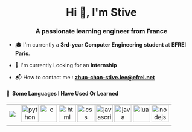 <h1 align="center">Hi 👋, I'm Stive </h1>
<h3 align="center">A passionate learning engineer from France</h3>

- 🎓 I'm currently a **3rd-year Computer Engineering student** at **EFREI Paris**.

- 🔭 I'm currently Looking for an **Internship**

- 📬 How to contact me : **zhuo-chan-stive.lee@efrei.net**

<h4> 🚀 &nbsp;Some Languages I Have Used Or Learned</h4>

<table>
  <tr>
    <td>
        <img src="https://github-readme-stats.vercel.app/api/top-langs/?username=Stive-L&layout=donut"/>
    </td>
    <td align="center">
      <img src="https://cdn.jsdelivr.net/gh/devicons/devicon/icons/python/python-original.svg" alt="python" width="45" height="45"/>
      <img src="https://cdn.jsdelivr.net/gh/devicons/devicon/icons/c/c-original.svg" alt="c" width="45" height="45"/>
      <img src="https://cdn.jsdelivr.net/gh/devicons/devicon/icons/html5/html5-original.svg" alt="html" width="45" height="45"/>
      <img src="https://cdn.jsdelivr.net/gh/devicons/devicon/icons/css3/css3-original.svg" alt="css" width="45" height="45"/>
      <img src="https://cdn.jsdelivr.net/gh/devicons/devicon/icons/javascript/javascript-original.svg" alt="javascript" width="45" height="45"/>
      <img src="https://cdn.jsdelivr.net/gh/devicons/devicon/icons/java/java-original.svg" alt="java" width="45" height="45"/>
      <img src="https://cdn.jsdelivr.net/gh/devicons/devicon/icons/lua/lua-original.svg" alt="lua" width="45" height="45"/>
      <img src="https://cdn.jsdelivr.net/gh/devicons/devicon/icons/nodejs/nodejs-original.svg" alt="nodejs" width="45" height="45"/>
    </td>
  </tr>
</table>
